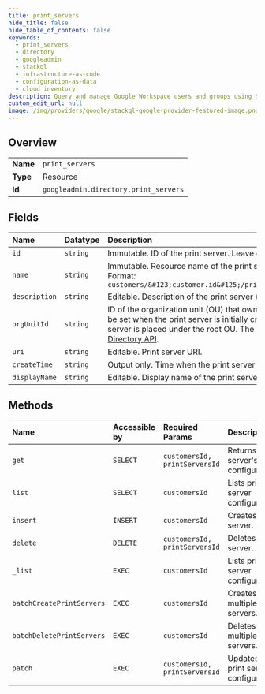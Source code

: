 ```yaml
---
title: print_servers
hide_title: false
hide_table_of_contents: false
keywords:
  - print_servers
  - directory
  - googleadmin    
  - stackql
  - infrastructure-as-code
  - configuration-as-data
  - cloud inventory
description: Query and manage Google Workspace users and groups using SQL.
custom_edit_url: null
image: /img/providers/google/stackql-google-provider-featured-image.png
---
```

  
    

## Overview
<table><tbody>
<tr><td><b>Name</b></td><td><code>print_servers</code></td></tr>
<tr><td><b>Type</b></td><td>Resource</td></tr>
<tr><td><b>Id</b></td><td><code>googleadmin.directory.print_servers</code></td></tr>
</tbody></table>

## Fields
| Name | Datatype | Description |
|:-----|:---------|:------------|
| `id` | `string` | Immutable. ID of the print server. Leave empty when creating. |
| `name` | `string` | Immutable. Resource name of the print server. Leave empty when creating. Format: `customers/&#123;customer.id&#125;/printServers/&#123;print_server.id&#125;` |
| `description` | `string` | Editable. Description of the print server (as shown in the Admin console). |
| `orgUnitId` | `string` | ID of the organization unit (OU) that owns this print server. This value can only be set when the print server is initially created. If it's not populated, the print server is placed under the root OU. The `org_unit_id` can be retrieved using the [Directory API](/admin-sdk/directory/reference/rest/v1/orgunits). |
| `uri` | `string` | Editable. Print server URI. |
| `createTime` | `string` | Output only. Time when the print server was created. |
| `displayName` | `string` | Editable. Display name of the print server (as shown in the Admin console). |
## Methods
| Name | Accessible by | Required Params | Description |
|:-----|:--------------|:----------------|:------------|
| `get` | `SELECT` | `customersId, printServersId` | Returns a print server's configuration. |
| `list` | `SELECT` | `customersId` | Lists print server configurations. |
| `insert` | `INSERT` | `customersId` | Creates a print server. |
| `delete` | `DELETE` | `customersId, printServersId` | Deletes a print server. |
| `_list` | `EXEC` | `customersId` | Lists print server configurations. |
| `batchCreatePrintServers` | `EXEC` | `customersId` | Creates multiple print servers. |
| `batchDeletePrintServers` | `EXEC` | `customersId` | Deletes multiple print servers. |
| `patch` | `EXEC` | `customersId, printServersId` | Updates a print server's configuration. |
